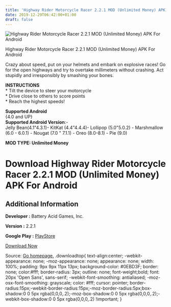 ```yaml
---
title: 'Highway Rider Motorcycle Racer 2.2.1 MOD (Unlimited Money) APK For Android'
date: 2019-12-29T06:42:00+01:00
draft: false
---
```


![Highway Rider Motorcycle Racer 2.2.1 MOD (Unlimited Money) APK For Android](https://i0.wp.com/apkhome.net/wp-content/uploads/2019/12/Highway-Rider-Motorcycle-Racer-2.2.1-MOD-Unlimited-Money.png "Highway Rider Motorcycle Racer 2.2.1 MOD (Unlimited Money) APK For Android")

  

Highway Rider Motorcycle Racer 2.2.1 MOD (Unlimited Money) APK For Android

Crazy about speed, put on your helmets and embark on explosive races! Go for the open highways and try to overtake millimeters without crashing. Act stupidly and irresponsibly by smashing your bones.

**INSTRUCTIONS**  
\* Tilt the device to steer your motorcycle  
\* Drive close to others to score points  
\* Reach the highest speeds!

**Supported Android**  
{4.0 and UP}  
**Supported Android Version**:-  
Jelly Bean(4.1"4.3.1)- KitKat (4.4"4.4.4)- Lollipop (5.0"5.0.2) - Marshmallow (6.0 - 6.0.1) - Nougat (7.0 " 7.1.1) - Oreo (8.0-8.1) - Pie (9.0)

**MOD TYPE: Unlimited Money**

Download Highway Rider Motorcycle Racer 2.2.1 MOD (Unlimited Money) APK For Android
===================================================================================

Additional Information
----------------------

**Developer :** Battery Acid Games, Inc.

**Version :** 2.2.1

**Google Play :** [PlayStore](https://play.google.com/store/apps/details?id=com.batteryacid.highwayrider)

  

[Download Now](https://store4app.co/post/highway-rider-motorcycle-racer-2-2-1-mod-unlimited-money-apk-for-android_1577543055)

  
Source: [Go homepage.](https://store4app.co/post/highway-rider-motorcycle-racer-2-2-1-mod-unlimited-money-apk-for-android_1577543055) .downloadtop{ text-align:center; -webkit-appearance: none; -moz-appearance: none; appearance: none; width: 100%; padding: 9px 9px 11px 13px; background-color: #0EBD3F; border: none; color:#fff; border-radius: 3px; outline: none; font-weight;bold; font: 20px 'Open Sans', sans-serif; -webkit-font-smoothing: antialiased; -moz-osx-font-smoothing: grayscale; color: #fff; cursor: pointer; border-radius:15px;-webkit-border-radius:15px;-moz-border-radius:5px;box-shadow:0 0 5px rgba(0,0,0,.2);-moz-box-shadow:0 0 5px rgba(0,0,0,.2);-webkit-box-shadow:0 0 5px rgba(0,0,0,.2) !important; }